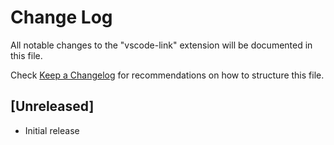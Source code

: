 # Change Log

All notable changes to the "vscode-link" extension will be documented in this file.

Check [Keep a Changelog](http://keepachangelog.com/) for recommendations on how to structure this file.

## [Unreleased]

- Initial release